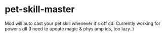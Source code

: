 # pet-skill-master
Mod will auto cast your pet skill whenever it's off cd. Currently working for power skill (I need to update magic &amp; phys amp ids, too lazy..)
